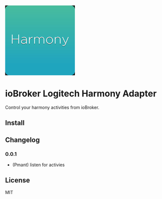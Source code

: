 ![Logo](admin/harmony.jpeg)
# ioBroker Logitech Harmony Adapter

Control your harmony activities from ioBroker.

## Install

## Changelog
### 0.0.1
* (Pmant) listen for activies

## License

MIT



